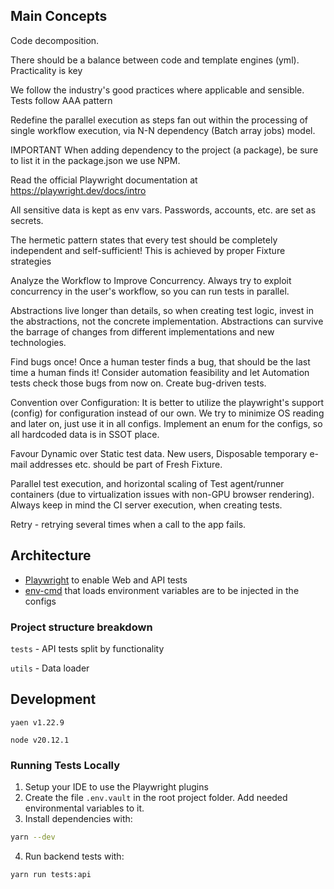 ## Main Concepts

Code decomposition.

There should be a balance between code and template engines (yml). Practicality is key

We follow  the industry's good practices where applicable and sensible. Tests follow AAA pattern

Redefine the parallel execution as steps fan out within the processing of single workflow execution, via N-N dependency (Batch array jobs) model.

IMPORTANT When adding dependency to the project (a package), be sure to list it in the package.json we use NPM.

Read the official Playwright documentation at https://playwright.dev/docs/intro

All sensitive data is kept as env vars. Passwords, accounts, etc. are set as secrets.

The hermetic pattern states that every test should be completely independent and self-sufficient! This is achieved by proper Fixture strategies

Analyze the Workflow to Improve Concurrency. Always try to exploit concurrency in the user's workflow, so you can run tests in parallel.

Abstractions live longer than details, so when creating test logic, invest in the abstractions, not the concrete implementation. Abstractions can survive the barrage of changes from different implementations and new technologies.

Find bugs once! Once a human tester finds a bug, that should be the last time a human finds it! Consider automation feasibility and let Automation tests check those bugs from now on. Create bug-driven tests.

Convention over Configuration: It is better to utilize the playwright's support (config) for configuration instead of our own. We try to minimize OS reading and later on, just use it in all configs. Implement an enum for the configs, so all hardcoded data is in SSOT place.

Favour Dynamic over Static test data. New users, Disposable temporary e-mail addresses etc. should be part of Fresh Fixture.

Parallel test execution, and horizontal scaling of Test agent/runner containers (due to virtualization issues with non-GPU browser rendering). Always keep in mind the CI server execution, when creating tests.

Retry - retrying several times when a call to the app fails.

## Architecture

- [Playwright](https://playwright.dev/) to enable Web and API tests
- [env-cmd](https://www.npmjs.com/package/env-cmd) that loads environment variables are to be injected in the configs

### Project structure breakdown 

`tests` - API tests split by functionality

`utils` - Data loader           

## Development

`yaen v1.22.9`

`node v20.12.1`


### Running Tests Locally
1. Setup your IDE to use the Playwright plugins
2. Create the file `.env.vault` in the root project folder. Add needed environmental variables to it.
3. Install dependencies with:

```sh
yarn --dev
```
4. Run backend tests with:

```sh
yarn run tests:api
```

